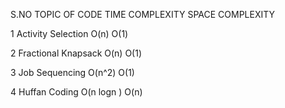 S.NO    	TOPIC OF CODE                                              TIME COMPLEXITY         SPACE COMPLEXITY

1		Activity Selection 						O(n)					O(1)

2		Fractional Knapsack					O(n)					O(1)

3		Job Sequencing						O(n^2) 				O(1)

4		Huffan Coding 						O(n logn )			O(n)
